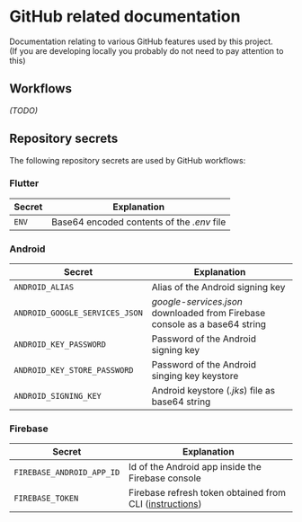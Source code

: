 # GitHub related documentation
Documentation relating to various GitHub features used by this project.  
(If you are developing locally you probably do not need to pay attention to this)

## Workflows
_(TODO)_

## Repository secrets
The following repository secrets are used by GitHub workflows:

### Flutter
| Secret | Explanation
|---|---|
|`ENV`|Base64 encoded contents of the _.env_ file|

### Android
| Secret | Explanation
|---|---|
|`ANDROID_ALIAS`|Alias of the Android signing key|
|`ANDROID_GOOGLE_SERVICES_JSON`| _google-services.json_ downloaded from Firebase console as a base64 string|
|`ANDROID_KEY_PASSWORD`|Password of the Android signing key|
|`ANDROID_KEY_STORE_PASSWORD`|Password of the Android singing key keystore|
|`ANDROID_SIGNING_KEY`| Android keystore (_.jks_) file as base64 string|

### Firebase
| Secret | Explanation
|---|---|
|`FIREBASE_ANDROID_APP_ID`|Id of the Android app inside the Firebase console|
|`FIREBASE_TOKEN`|Firebase refresh token obtained from CLI ([instructions](https://firebase.google.com/docs/cli#cli-ci-systems))|

